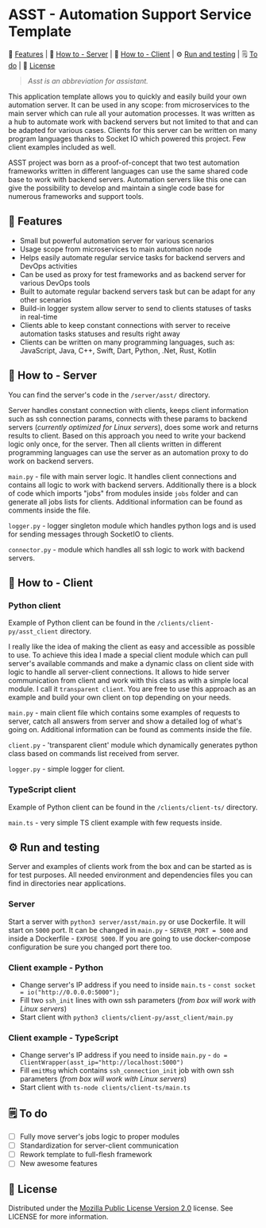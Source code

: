 ASST - Automation Support Service Template
============

:star2: [Features](#star2-features) | :robot: [How to - Server](#robot-how-to---server) | :mechanical_arm: [How to - Client](#mechanical\_arm-how-to---client) | :gear: [Run and testing](#gear-run-and-testing) | :spiral_notepad: [To do](#spiral\_notepad-to-do) | :scroll: [License](#scroll-license)

> *Asst is an abbreviation for assistant.*

This application template allows you to quickly and easily build your own automation server. It can be used in any scope: from microservices to the main server which can rule all your automation processes. It was written as a hub to automate work with backend servers but not limited to that and can be adapted for various cases. Clients for this server can be written on many program languages thanks to Socket IO which powered this project. Few client examples included as well.

ASST project was born as a proof-of-concept that two test automation frameworks written in different languages can use the same shared code base to work with backend servers. Automation servers like this one can give the possibility to develop and maintain a single code base for numerous frameworks and support tools.

<!-- Features -->
:star2: Features
---------------

- Small but powerful automation server for various scenarios
- Usage scope from microservices to main automation node
- Helps easily automate regular service tasks for backend servers and DevOps activities
- Can be used as proxy for test frameworks and as backend server for various DevOps tools
- Built to automate regular backend servers task but can be adapt for any other scenarios
- Build-in logger system allow server to send to clients statuses of tasks in real-time
- Clients able to keep constant connections with server to receive automation tasks statuses and results right away
- Clients can be written on many programming languages, such as: JavaScript, Java, C++, Swift, Dart, Python, .Net, Rust, Kotlin

<!-- How to - Server -->
:robot: How to - Server
---------------

You can find the server's code in the `/server/asst/` directory.

Server handles constant connection with clients, keeps client information such as ssh connection params, connects with these params to backend servers (*currently optimized for Linux servers*), does some work and returns results to client. Based on this approach you need to write your backend logic only once, for the server. Then all clients written in different programming languages can use the server as an automation proxy to do work on backend servers.

`main.py` - file with main server logic. It handles client connections and contains all logic to work with backend servers. Additionally there is a block of code which imports "jobs" from modules inside `jobs` folder and can generate all jobs lists for clients. Additional information can be found as comments inside the file.

`logger.py` - logger singleton module which handles python logs and is used for sending messages through SocketIO to clients.

`connector.py` - module which handles all ssh logic to work with backend servers.

<!-- How to - Client -->
:mechanical_arm: How to - Client
---------------

### Python client

Example of Python client can be found in the `/clients/client-py/asst_client` directory.

I really like the idea of making the client as easy and accessible as possible to use. To achieve this idea I made a special client module which can pull server's available commands and make a dynamic class on client side with logic to handle all server-client connections. It allows to hide server communication from client and work with this class as with a simple local module. I call it `transparent client`. You are free to use this approach as an example and build your own client on top depending on your needs.

`main.py` - main client file which contains some examples of requests to server, catch all answers from server and show a detailed log of what's going on. Additional information can be found as comments inside the file.

`client.py` - 'transparent client' module which dynamically generates python class based on commands list received from server.

`logger.py` - simple logger for client.

### TypeScript client

Example of Python client can be found in the `/clients/client-ts/` directory.

`main.ts` - very simple TS client example with few requests inside.

<!-- Run and testing -->
:gear: Run and testing
---------------

Server and examples of clients work from the box and can be started as is for test purposes. All needed environment and dependencies files you can find in directories near applications.

### Server

Start a server with `python3 server/asst/main.py` or use Dockerfile. It will start on `5000` port. It can be changed in `main.py` - `SERVER_PORT = 5000` and inside a Dockerfile - `EXPOSE 5000`. If you are going to use docker-compose configuration be sure you changed port there too.

### Client example - Python

- Change server's IP address if you need to inside `main.ts` - `const socket = io("http://0.0.0.0:5000");`
- Fill two `ssh_init` lines with own ssh parameters (*from box will work with Linux servers*)
- Start client with `python3 clients/client-py/asst_client/main.py`

### Client example - TypeScript

- Change server's IP address if you need to inside `main.py` - `do = ClientWrapper(asst_ip="http://localhost:5000")`
- Fill `emitMsg` which contains `ssh_connection_init` job with own ssh parameters (*from box will work with Linux servers*)
- Start client with `ts-node clients/client-ts/main.ts`

<!-- To do -->
:spiral_notepad: To do
---------------

- [ ] Fully move server's jobs logic to proper modules
- [ ] Standardization for server-client communication
- [ ] Rework template to full-flesh framework
- [ ] New awesome features

<!-- License -->
:scroll: License
---------------

Distributed under the [Mozilla Public License Version 2.0](http://mozilla.org/MPL/2.0/) license. See LICENSE for more information.
